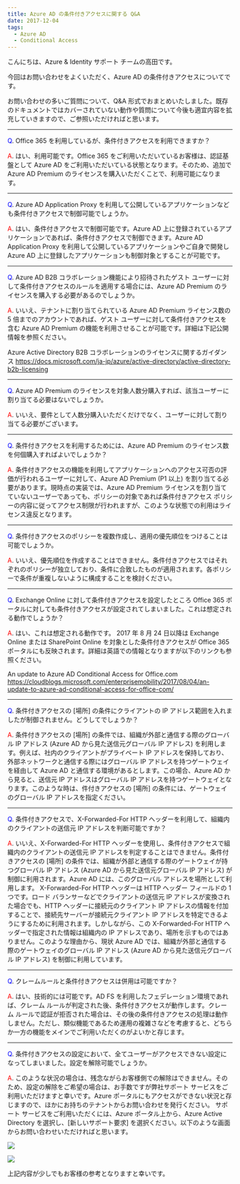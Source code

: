 ```yaml
---
title: Azure AD の条件付きアクセスに関する Q&A
date: 2017-12-04
tags:
  - Azure AD
  - Conditional Access
---
```




こんにちは、Azure & Identity サポート チームの高田です。

今回はお問い合わせをよくいただく、Azure AD の条件付きアクセスについてです。

お問い合わせの多いご質問について、Q&A 形式でおまとめいたしました。既存のドキュメントではカバーされていない動作や質問について今後も適宜内容を拡充していきますので、ご参照いただければと思います。
 
---
 
<span style="color:blue">Q</span>. Office 365 を利用しているが、条件付きアクセスを利用できますか？

<span style="color:red">A</span>. はい、利用可能です。Office 365 をご利用いただいているお客様は、認証基盤として Azure AD をご利用いただいている状態となります。そのため、追加で Azure AD Premium のライセンスを購入いただくことで、利用可能になります。
 
---

<span style="color:blue">Q</span>. Azure AD Application Proxy を利用して公開しているアプリケーションなども条件付きアクセスで制御可能でしょうか。

<span style="color:red">A</span>. はい、条件付きアクセスで制御可能です。Azure AD 上に登録されているアプリケーションであれば、条件付きアクセスで制御できます。Azure AD Application Proxy を利用して公開しているアプリケーションやご自身で開発し Azure AD 上に登録したアプリケーションも制御対象とすることが可能です。

---
 
<span style="color:blue">Q</span>. Azure AD B2B コラボレーション機能により招待されたゲスト ユーザーに対して条件付きアクセスのルールを適用する場合には、Azure AD Premium のライセンスを購入する必要があるのでしょうか。

<span style="color:red">A</span>. いいえ、テナントに割り当てられている Azure AD Premium ライセンス数の 5 倍までのアカウントであれば、ゲスト ユーザーに対して条件付きアクセスを含む Azure AD Premium の機能を利用させることが可能です。詳細は下記公開情報を参照ください。

Azure Active Directory B2B コラボレーションのライセンスに関するガイダンス
https://docs.microsoft.com/ja-jp/azure/active-directory/active-directory-b2b-licensing
 
---
 
<span style="color:blue">Q</span>. Azure AD Premium のライセンスを対象人数分購入すれば、該当ユーザーに割り当てる必要はないでしょうか。

<span style="color:red">A</span>. いいえ、要件として人数分購入いただくだけでなく、ユーザーに対して割り当てる必要がございます。
 
---
 
<span style="color:blue">Q</span>. 条件付きアクセスを利用するためには、Azure AD Premium のライセンス数を何個購入すればよいでしょうか？

<span style="color:red">A</span>. 条件付きアクセスの機能を利用してアプリケーションへのアクセス可否の評価が行われるユーザーに対して、Azure AD Premium (P1 以上) を割り当てる必要があります。現時点の実装では、Azure AD Premium ライセンスを割り当てていないユーザーであっても、ポリシーの対象であれば条件付きアクセス ポリシーの内容に従ってアクセス制限が行われますが、このような状態での利用はライセンス違反となります。
 
---
 
<span style="color:blue">Q</span>. 条件付きアクセスのポリシーを複数作成し、適用の優先順位をつけることは可能でしょうか。

<span style="color:red">A</span>. いいえ、優先順位を作成することはできません。条件付きアクセスではそれぞれのポリシーが独立しており、条件に合致したものが適用されます。各ポリシーで条件が重複しないように構成することを検討ください。
 
---
 
<span style="color:blue">Q</span>. Exchange Online に対して条件付きアクセスを設定したところ Office 365 ポータルに対しても条件付きアクセスが設定されてしまいました。これは想定される動作でしょうか？

<span style="color:red">A</span>. はい、これは想定される動作です。 2017 年 8 月 24 日以降は Exchange Online または SharePoint Online を対象とした条件付きアクセスが Office 365 ポータルにも反映されます。詳細は英語での情報となりますが以下のリンクも参照ください。

An update to Azure AD Conditional Access for Office.com  
https://cloudblogs.microsoft.com/enterprisemobility/2017/08/04/an-update-to-azure-ad-conditional-access-for-office-com/
 
---
 
<span style="color:blue">Q</span>. 条件付きアクセスの [場所] の条件にクライアントの IP アドレス範囲を入れましたが制御されません。どうしてでしょうか？

<span style="color:red">A</span>. 条件付きアクセスの [場所] の条件では、組織が外部と通信する際のグローバル IP アドレス (Azure AD から見た送信元グローバル IP アドレス) を利用します。例えば、社内のクライアントがプライベート IP アドレスを保持しており、外部ネットワークと通信する際にはグローバル IP アドレスを持つゲートウェイを経由して Azure AD と通信する環境があるとします。この場合、Azure AD から見ると、送信元 IP アドレスはグローバル IP アドレスを持つゲートウェイとなります。このような時は、件付きアクセスの [場所] の条件には、ゲートウェイのグローバル IP アドレスを指定ください。
 
---
 
<span style="color:blue">Q</span>. 条件付きアクセスで、X-Forwarded-For HTTP ヘッダーを利用して、組織内のクライアントの送信元 IP アドレスを判断可能ですか？

<span style="color:red">A</span>. いいえ、X-Forwarded-For HTTP ヘッダーを使用し、条件付きアクセスで組織内のクライアントの送信元 IP アドレスを判定することはできません。条件付きアクセスの [場所] の条件では、組織が外部と通信する際のゲートウェイが持つグローバル IP アドレス (Azure AD から見た送信元グローバル IP アドレス) が制御に利用されます。Azure AD には、このグローバル アドレスを場所として利用します。
X-Forwarded-For HTTP ヘッダーは HTTP ヘッダー フィールドの 1 つです。ロード バランサーなどでクライアントの送信元 IP アドレスが変換された場合でも、HTTP ヘッダーに接続元のクライアント IP アドレスの情報を付加することで、接続先サーバーが接続元クライアント IP アドレスを特定できるようにするために利用されます。しかしながら、この X-Forwarded-For HTTP ヘッダーで指定された情報は組織内の IP アドレスであり、場所を示すものではありません。このような理由から、現状 Azure AD では、組織が外部と通信する際のゲートウェイのグローバル IP アドレス (Azure AD から見た送信元グローバル IP アドレス) を制御に利用しています。
 
---
 
<span style="color:blue">Q</span>. クレームルールと条件付きアクセスは併用は可能ですか？

<span style="color:red">A</span>. はい、技術的には可能です。AD FS を利用したフェデレーション環境であれば、クレーム ルールが判定された後、条件付きアクセスが動作します。クレーム ルールで認証が拒否された場合は、その後の条件付きアクセスの処理は動作しません。ただし、類似機能であるため運用の複雑さなどを考慮すると、どちらか一方の機能をメインでご利用いただくのがよいかと存じます。
 
---
 
<span style="color:blue">Q</span>. 条件付きアクセスの設定において、全てユーザーがアクセスできない設定になってしまいました。設定を解除可能でしょうか。

<span style="color:red">A</span>. このような状況の場合は、残念ながらお客様側での解除はできません。そのため、設定の解除をご希望の場合は、お手数ですが弊社サポート サービスをご利用いただけますと幸いです。Azure ポータルにもアクセスができない状況と存じますので、ほかにお持ちのテナントからお問い合わせを発行ください。
サポート サービスをご利用いただくには、Azure ポータル上から、Azure Active Directory を選択し、[新しいサポート要求] を選択ください。以下のような画面からお問い合わせいただければと思います。
 
![](./qanda-conditional-access/create-support-ticket-1.png)

![](./qanda-conditional-access/create-support-ticket-2.png)

上記内容が少しでもお客様の参考となりますと幸いです。